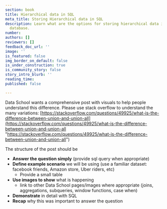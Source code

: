 ```yaml
---
section: book
title: Hierarchical data in SQL
meta_title: Storing Hierarchical data in SQL
description: Learn what are the options for storing hierarchical data in a relational
  database.
number: 
authors: []
reviewers: []
feedback_doc_url: ''
image: ''
is_featured: false
img_border_on_default: false
is_under_construction: true
is_community_story: false
story_intro_blurb: ''
reading_time: 
published: false

---
```


Data School wants a comprehensive post with visuals to help people understand this difference. Please use stack overflow to understand the many variations: [https://stackoverflow.com/questions/49925/what-is-the-difference-between-union-and-union-all](https://stackoverflow.com/questions/49925/what-is-the-difference-between-union-and-union-all "https://stackoverflow.com/questions/49925/what-is-the-difference-between-union-and-union-all")

The structure of the post should be

* **Answer the question simply** (provide sql query when appropriate)
* **Define example scenario** we will be using (use a familiar dataset: facebook friends, Amazon store, Uber riders, etc)
  * Provide a small table
* **Use images to show** what is happening
  * link to other Data School pages/images where appropriate (joins, aggregations, subqueries, window functions, case when)
* **Demonstrate** in detail with SQL
* **Recap** why this was important to answer the question